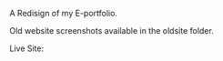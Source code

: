 A Redisign of my E-portfolio.

Old website screenshots available in the oldsite folder.

Live Site:

